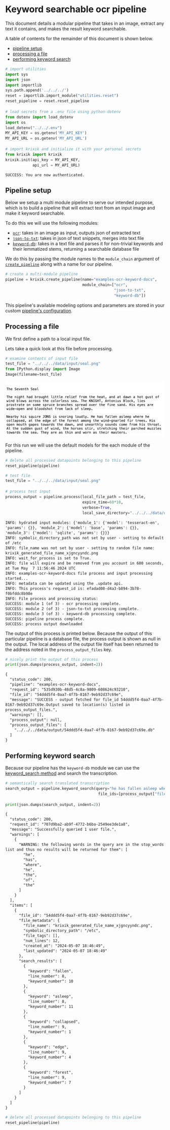# Keyword searchable ocr pipeline

This document details a modular pipeline that takes in an image, extract any text it contains, and makes the result keyword searchable.

A table of contents for the remainder of this document is shown below.


- [pipeline setup](#pipeline-setup)
- [processing a file](#processing-a-file)
- [performing keyword search](#performing-keyword-search)


```python
# import utilities
import sys 
import json
import importlib
sys.path.append('../../../')
reset = importlib.import_module("utilities.reset")
reset_pipeline = reset.reset_pipeline

# load secrets from a .env file using python-dotenv
from dotenv import load_dotenv
import os
load_dotenv("../../.env")
MY_API_KEY = os.getenv('MY_API_KEY')
MY_API_URL = os.getenv('MY_API_URL')

# import krixik and initialize it with your personal secrets
from krixik import krixik
krixik.init(api_key = MY_API_KEY, 
            api_url = MY_API_URL)
```

    SUCCESS: You are now authenticated.


## Pipeline setup

Below we setup a multi module pipeline to serve our intended purpose, which is to build a pipeline that will extract text from an input image and make it keyword searchable.

To do this we will use the following modules:

- [`ocr`](../../modules/ocr.md): takes in an image as input, outputs json of extracted text
- [`json-to-txt`](../../modules/json-to-txt.md): takes in json of text snippets, merges into text file
- [`keyword-db`](../../modules/keyword-db.md): takes in a text file and parses it for non-trivial keywords and their lemmatized stems, returning a searchable database file


We do this by passing the module names to the `module_chain` argument of [`create_pipeline`](../../system/create_save_load.md) along with a name for our pipeline.


```python
# create a multi-module pipeline
pipeline = krixik.create_pipeline(name="examples-ocr-keyword-docs",
                                  module_chain=["ocr",
                                                "json-to-txt",
                                                "keyword-db"])
```

This pipeline's available modeling options and parameters are stored in your custom [pipeline's configuration](system/create_save_load.md).

## Processing a file

We first define a path to a local input file.

Lets take a quick look at this file before processing.


```python
# examine contents of input file
test_file = "../../../data/input/seal.png"
from IPython.display import Image
Image(filename=test_file)
```




    
![png](ocr-keyword_files/ocr-keyword_10_0.png)
    



For this run we will use the default models for the each module of the pipeline.


```python
# delete all processed datapoints belonging to this pipeline
reset_pipeline(pipeline)
```


```python
# test file
test_file = "../../../data/input/seal.png"

# process test input
process_output = pipeline.process(local_file_path = test_file,
                                  expire_time=60*10,
                                  verbose=True,
                                  local_save_directory="../../../data/output")
```

    INFO: hydrated input modules: {'module_1': {'model': 'tesseract-en', 'params': {}}, 'module_2': {'model': 'base', 'params': {}}, 'module_3': {'model': 'sqlite', 'params': {}}}
    INFO: symbolic_directory_path was not set by user - setting to default of /etc
    INFO: file_name was not set by user - setting to random file name: krixik_generated_file_name_xjgncyyndc.png
    INFO: wait_for_process is set to True.
    INFO: file will expire and be removed from you account in 600 seconds, at Tue May  7 11:56:46 2024 UTC
    INFO: examples-ocr-keyword-docs file process and input processing started...
    INFO: metadata can be updated using the .update api.
    INFO: This process's request_id is: efadad08-d4a3-b894-3b78-f0bfddc8b98e
    INFO: File process and processing status:
    SUCCESS: module 1 (of 3) - ocr processing complete.
    SUCCESS: module 2 (of 3) - json-to-txt processing complete.
    SUCCESS: module 3 (of 3) - keyword-db processing complete.
    SUCCESS: pipeline process complete.
    SUCCESS: process output downloaded


The output of this process is printed below.  Because the output of this particular pipeline is a database file, the process output is shown as null in the output.  The local address of the output file itself has been returned to the address noted in the `process_output_files` key.


```python
# nicely print the output of this process
print(json.dumps(process_output, indent=2))
```

    {
      "status_code": 200,
      "pipeline": "examples-ocr-keyword-docs",
      "request_id": "535d930b-48d5-4c8a-9809-608624c93210",
      "file_id": "54ddd5f4-0aa7-4f7b-8167-9eb92d37c69e",
      "message": "SUCCESS - output fetched for file_id 54ddd5f4-0aa7-4f7b-8167-9eb92d37c69e.Output saved to location(s) listed in process_output_files.",
      "warnings": [],
      "process_output": null,
      "process_output_files": [
        "../../../data/output/54ddd5f4-0aa7-4f7b-8167-9eb92d37c69e.db"
      ]
    }


## Performing keyword search

Because our pipeline has the `keyword-db` module we can use the [keyword_search method](../../system/keyword_search.md) and search the transcription.


```python
# semantically search translated transcription
search_output = pipeline.keyword_search(query="he has fallen asleep where he collapsed, near the edge of the forest", 
                                         file_ids=[process_output["file_id"]])

print(json.dumps(search_output, indent=2))
```

    {
      "status_code": 200,
      "request_id": "707d9ba2-ab9f-4772-b6ba-2549ee3de1a8",
      "message": "Successfully queried 1 user file.",
      "warnings": [
        {
          "WARNING: the following words in the query are in the stop_words list and thus no results will be returned for them": [
            "he",
            "has",
            "where",
            "he",
            "the",
            "of",
            "the"
          ]
        }
      ],
      "items": [
        {
          "file_id": "54ddd5f4-0aa7-4f7b-8167-9eb92d37c69e",
          "file_metadata": {
            "file_name": "krixik_generated_file_name_xjgncyyndc.png",
            "symbolic_directory_path": "/etc",
            "file_tags": [],
            "num_lines": 12,
            "created_at": "2024-05-07 18:46:49",
            "last_updated": "2024-05-07 18:46:49"
          },
          "search_results": [
            {
              "keyword": "fallen",
              "line_number": 8,
              "keyword_number": 10
            },
            {
              "keyword": "asleep",
              "line_number": 8,
              "keyword_number": 11
            },
            {
              "keyword": "collapsed",
              "line_number": 9,
              "keyword_number": 1
            },
            {
              "keyword": "edge",
              "line_number": 9,
              "keyword_number": 4
            },
            {
              "keyword": "forest",
              "line_number": 9,
              "keyword_number": 7
            }
          ]
        }
      ]
    }



```python
# delete all processed datapoints belonging to this pipeline
reset_pipeline(pipeline)
```
